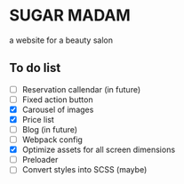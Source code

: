 # SUGAR MADAM

a website for a beauty salon

## To do list

- [ ] Reservation callendar (in future)
- [ ] Fixed action button
- [x] Carousel of images
- [x] Price list
- [ ] Blog (in future)
- [ ] Webpack config
- [x] Optimize assets for all screen dimensions
- [ ] Preloader
- [ ] Convert styles into SCSS (maybe)
